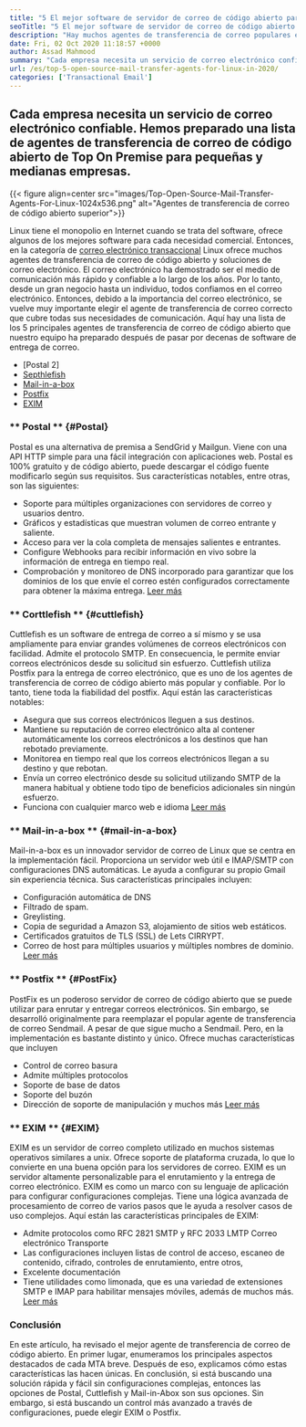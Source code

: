 ```yaml
---
title: "5 El mejor software de servidor de correo de código abierto para empresas en 2020" 
seoTitle: "5 El mejor software de servidor de correo de código abierto para empresas en 2020" 
description: "Hay muchos agentes de transferencia de correo populares en el mundo de código abierto para configurar su propio servicio de correo electrónico como Gmail. Hemos preseleccionado los 5 mejores servidores de correo." 
date: Fri, 02 Oct 2020 11:18:57 +0000
author: Assad Mahmood
summary: "Cada empresa necesita un servicio de correo electrónico confiable. Hemos preparado una lista de agentes de transferencia de correo de código abierto de Top On Premise para pequeñas y medianas empresas." 
url: /es/top-5-open-source-mail-transfer-agents-for-linux-in-2020/
categories: ['Transactional Email']
---
```


## Cada empresa necesita un servicio de correo electrónico confiable. Hemos preparado una lista de agentes de transferencia de correo de código abierto de Top On Premise para pequeñas y medianas empresas.

{{< figure align=center src="images/Top-Open-Source-Mail-Transfer-Agents-For-Linux-1024x536.png" alt="Agentes de transferencia de correo de código abierto superior">}}

Linux tiene el monopolio en Internet cuando se trata del software, ofrece algunos de los mejores software para cada necesidad comercial. Entonces, en la categoría de [correo electrónico transaccional][1] Linux ofrece muchos agentes de transferencia de correo de código abierto y soluciones de correo electrónico.
El correo electrónico ha demostrado ser el medio de comunicación más rápido y confiable a lo largo de los años. Por lo tanto, desde un gran negocio hasta un individuo, todos confiamos en el correo electrónico. Entonces, debido a la importancia del correo electrónico, se vuelve muy importante elegir el agente de transferencia de correo correcto que cubre todas sus necesidades de comunicación.
Aquí hay una lista de los 5 principales agentes de transferencia de correo de código abierto que nuestro equipo ha preparado después de pasar por decenas de software de entrega de correo.
  * [Postal 2]
  * [Septhlefish][3]
  * [Mail-in-a-box][4]
  * [Postfix][5]
  * [EXIM][6]

### ** Postal ** {#Postal}
Postal es una alternativa de premisa a SendGrid y Mailgun. Viene con una API HTTP simple para una fácil integración con aplicaciones web. Postal es 100% gratuito y de código abierto, puede descargar el código fuente modificarlo según sus requisitos.
Sus características notables, entre otras, son las siguientes:
  * Soporte para múltiples organizaciones con servidores de correo y usuarios dentro.
  * Gráficos y estadísticas que muestran volumen de correo entrante y saliente.
  * Acceso para ver la cola completa de mensajes salientes e entrantes.
  * Configure Webhooks para recibir información en vivo sobre la información de entrega en tiempo real.
  * Comprobación y monitoreo de DNS incorporado para garantizar que los dominios de los que envíe el correo estén configurados correctamente para obtener la máxima entrega.
    [Leer más][7]

### ** Corttlefish ** {#cuttlefish}
Cuttlefish es un software de entrega de correo a sí mismo y se usa ampliamente para enviar grandes volúmenes de correos electrónicos con facilidad. Admite el protocolo SMTP. En consecuencia, le permite enviar correos electrónicos desde su solicitud sin esfuerzo. Cuttlefish utiliza Postfix para la entrega de correo electrónico, que es uno de los agentes de transferencia de correo de código abierto más popular y confiable. Por lo tanto, tiene toda la fiabilidad del postfix.
Aquí están las características notables:
  * Asegura que sus correos electrónicos lleguen a sus destinos.
  * Mantiene su reputación de correo electrónico alta al contener automáticamente los correos electrónicos a los destinos que han rebotado previamente.
  * Monitorea en tiempo real que los correos electrónicos llegan a su destino y que rebotan.
  * Envía un correo electrónico desde su solicitud utilizando SMTP de la manera habitual y obtiene todo tipo de beneficios adicionales sin ningún esfuerzo.
  * Funciona con cualquier marco web e idioma
    [Leer más][8]

### ** Mail-in-a-box ** {#mail-in-a-box}
Mail-in-a-box es un innovador servidor de correo de Linux que se centra en la implementación fácil. Proporciona un servidor web útil e IMAP/SMTP con configuraciones DNS automáticas. Le ayuda a configurar su propio Gmail sin experiencia técnica. Sus características principales incluyen:
  * Configuración automática de DNS
  * Filtrado de spam.
  * Greylisting.
  * Copia de seguridad a Amazon S3, alojamiento de sitios web estáticos.
  * Certificados gratuitos de TLS (SSL) de Lets CIRRYPT.
  * Correo de host para múltiples usuarios y múltiples nombres de dominio.
    [Leer más][9]

### ** Postfix ** {#PostFix}
PostFix es un poderoso servidor de correo de código abierto que se puede utilizar para enrutar y entregar correos electrónicos. Sin embargo, se desarrolló originalmente para reemplazar el popular agente de transferencia de correo Sendmail. A pesar de que sigue mucho a Sendmail. Pero, en la implementación es bastante distinto y único. Ofrece muchas características que incluyen
  * Control de correo basura
  * Admite múltiples protocolos
  * Soporte de base de datos
  * Soporte del buzón
  * Dirección de soporte de manipulación y muchos más
    [Leer más][10]

### ** EXIM ** {#EXIM}
EXIM es un servidor de correo completo utilizado en muchos sistemas operativos similares a unix. Ofrece soporte de plataforma cruzada, lo que lo convierte en una buena opción para los servidores de correo. EXIM es un servidor altamente personalizable para el enrutamiento y la entrega de correo electrónico. EXIM es como un marco con su lenguaje de aplicación para configurar configuraciones complejas. Tiene una lógica avanzada de procesamiento de correo de varios pasos que le ayuda a resolver casos de uso complejos. Aquí están las características principales de EXIM:
  * Admite protocolos como RFC 2821 SMTP y RFC 2033 LMTP Correo electrónico Transporte
  * Las configuraciones incluyen listas de control de acceso, escaneo de contenido, cifrado, controles de enrutamiento, entre otros,
  * Excelente documentación
  * Tiene utilidades como limonada, que es una variedad de extensiones SMTP e IMAP para habilitar mensajes móviles, además de muchos más.
    [Leer más][11]

### Conclusión
En este artículo, ha revisado el mejor agente de transferencia de correo de código abierto. En primer lugar, enumeramos los principales aspectos destacados de cada MTA breve. Después de eso, explicamos cómo estas características las hacen únicas. En conclusión, si está buscando una solución rápida y fácil sin configuraciones complejas, entonces las opciones de Postal, Cuttlefish y Mail-in-Abox son sus opciones. Sin embargo, si está buscando un control más avanzado a través de configuraciones, puede elegir EXIM o Postfix.

  
[1]: https://products.containerize.com/transactional-email
[2]: #postal
[3]: #cuttlefish
[4]: #mail-in-a-box
[5]: #postfix
[6]: #exim
[7]: https://products.containerize.com/transactional-email/postal
[8]: https://products.containerize.com/transactional-email/cuttlefish
[9]: https://products.containerize.com/transactional-email/mail-in-a-box
[10]: https://products.containerize.com/transactional-email/postfix
[11]: https://products.containerize.com/transactional-email/exim
